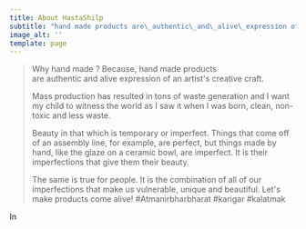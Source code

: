 ```yaml
---
title: About HastaShilp
subtitle: "hand made products are\_authentic\_and\_alive\_expression of an\_artist's creative craft.things are alive and we at Hastashilp.in believe that it is a tradition "
image_alt: ''
template: page
---
```

> Why hand made ?
> Because, hand made products are authentic and alive expression of an artist's creative craft.
>
>
> Mass production has resulted in tons of waste generation and I want my child to witness the world as I saw it when I was born, clean, non-toxic and less waste.
>
>
> Beauty in that which is temporary or imperfect. Things that come off of an assembly line, for example, are perfect, but things made by hand, like the glaze on a ceramic bowl, are imperfect. It is their imperfections that give them their beauty.
>
>
> The same is true for people. It is the combination of all of our imperfections that make us vulnerable, unique and beautiful. Let's make products come alive! #Atmanirbharbharat #karigar #kalatmak

In
